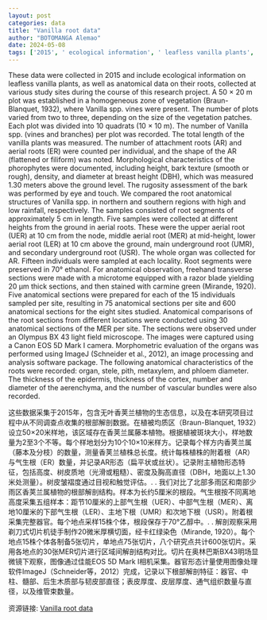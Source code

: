 ```yaml
---
layout: post
categories: data
title: "Vanilla root data"
author: "BOTOMANGA Alemao"
date: 2024-05-08
tags: ['2015', ' ecological information', ' leafless vanilla plants', ' anatomical data', ' roots', ' study sites', ' research project', ' 50 × 20 m plot', ' homogeneous vegetation', ' Braun-Blanquet', ' Vanilla spp.', ' vines', ' plots', ' quadrats', ' vines and branches', ' total length', ' attachment roots', ' AR', ' aerial roots', ' ER', ' flattened', ' filiform', ' phorophytes', ' height', ' bark texture', ' smooth', ' rough', ' density', ' diameter at breast height', ' DBH', ' rugosity assessment', ' root anatomical structures', ' northern regions', ' southern regions', ' rainfall', ' root segments', ' 5 cm', ' UER', ' MER', ' LER', ' UMR', ' USR', ' 70° ethanol', ' freehand transverse sections', ' microtome', ' 20 µm', ' carmine green', ' Mirande', ' anatomical sections', ' Olympus BX 43', ' light field microscope', ' Canon EOS 5D Mark I', ' ImageJ', ' morphometric evaluation', ' organ', ' stele', ' pith', ' metaxylem', ' phloem diameter', ' epidermis', ' cortex', ' aerenchyma', ' vascular bundles']
---
```


These data were collected in 2015 and include ecological information on leafless vanilla plants, as well as anatomical data on their roots, collected at various study sites during the course of this research project. A 50 × 20 m plot was established in a homogeneous zone of vegetation (Braun-Blanquet, 1932), where Vanilla spp. vines were present. The number of plots varied from two to three, depending on the size of the vegetation patches. Each plot was divided into 10 quadrats (10 × 10 m). The number of Vanilla spp. (vines and branches) per plot was recorded. The total length of the vanilla plants was measured. The number of attachment roots (AR) and aerial roots (ER) were counted per individual, and the shape of the AR (flattened or filiform) was noted. Morphological characteristics of the phorophytes were documented, including height, bark texture (smooth or rough), density, and diameter at breast height (DBH), which was measured 1.30 meters above the ground level. The rugosity assessment of the bark was performed by eye and touch. We compared the root anatomical structures of Vanilla spp. in northern and southern regions with high and low rainfall, respectively. The samples consisted of root segments of approximately 5 cm in length. Five samples were collected at different heights from the ground in aerial roots. These were the upper aerial root (UER) at 10 cm from the node, middle aerial root (MER) at mid-height, lower aerial root (LER) at 10 cm above the ground, main underground root (UMR), and secondary underground root (USR). The whole organ was collected for AR. Fifteen individuals were sampled at each locality. Root segments were preserved in 70° ethanol. For anatomical observation, freehand transverse sections were made with a microtome equipped with a razor blade yielding 20 µm thick sections, and then stained with carmine green (Mirande, 1920). Five anatomical sections were prepared for each of the 15 individuals sampled per site, resulting in 75 anatomical sections per site and 600 anatomical sections for the eight sites studied. Anatomical comparisons of the root sections from different locations were conducted using 30 anatomical sections of the MER per site. The sections were observed under an Olympus BX 43 light field microscope. The images were captured using a Canon EOS 5D Mark I camera. Morphometric evaluation of the organs was performed using ImageJ (Schneider et al., 2012), an image processing and analysis software package. The following anatomical characteristics of the roots were recorded: organ, stele, pith, metaxylem, and phloem diameter. The thickness of the epidermis, thickness of the cortex, number and diameter of the aerenchyma, and the number of vascular bundles were also recorded.

这些数据采集于2015年，包含无叶香荚兰植物的生态信息，以及在本研究项目过程中从不同调查点收集的根部解剖数据。在植被均质区（Braun-Blanquet, 1932）设立50×20米样地，该区域存在香荚兰属藤本植物。根据植被斑块大小，样地数量为2至3个不等。每个样地划分为10个10×10米样方。记录每个样方内香荚兰属（藤本及分枝）的数量，测量香荚兰植株总长度。统计每株植株的附着根（AR）与气生根（ER）数量，并记录AR形态（扁平状或丝状）。记录附主植物形态特征，包括高度、树皮质地（光滑或粗糙）、密度及胸高直径（DBH，地面以上1.30米处测量）。树皮皱褶度通过目视和触觉评估。. . 我们对比了北部多雨区和南部少雨区香荚兰属植物的根部解剖结构。样本为长约5厘米的根段。气生根按不同离地高度采集五组样本：距节10厘米的上部气生根（UER）、中部气生根（MER）、离地10厘米的下部气生根（LER）、主地下根（UMR）和次地下根（USR）。附着根采集完整器官。每个地点采样15株个体，根段保存于70°乙醇中。. . 解剖观察采用剃刀式切片机徒手制作20微米厚横切面，经卡红绿染色（Mirande, 1920）。每个地点15株个体各制备5张切片，单地点75张切片，八个研究点共计600张切片。采用各地点的30张MER切片进行区域间解剖结构对比。切片在奥林巴斯BX43明场显微镜下观察，图像通过佳能EOS 5D Mark I相机采集。器官形态计量使用图像处理软件ImageJ（Schneider等，2012）完成，记录以下根部解剖特征：器官、中柱、髓部、后生木质部与韧皮部直径；表皮厚度、皮层厚度、通气组织数量与直径，以及维管束数量。

资源链接: [Vanilla root data](https://doi.org/10.57760/sciencedb.15333)
